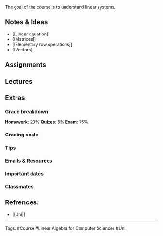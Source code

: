 The goal of the course is to understand linear systems.
## Notes & Ideas
- [[Linear equation]]
- [[Matrices]]
- [[Elementary row operations]]
- [[Vectors]]

## Assignments
## Lectures
## Extras
### Grade breakdown
**Homework**: 20% 
**Quizes**: 5% 
**Exam**: 75%
### Grading scale
### Tips
### Emails & Resources
### Important dates
### Classmates

## Refrences:
- [[Uni]]

---
Tags: #Course #Linear Algebra for Computer Sciences #Uni 